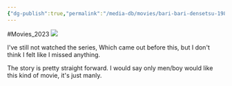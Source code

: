 ```yaml
---
{"dg-publish":true,"permalink":"/media-db/movies/bari-bari-densetsu-1987-1987/","title":"Bari Bari Densetsu (1987)","tags":["mediaDB/tv/movie"],"noteIcon":""}
---
```


#Movies_2023 
<img src="https://cdn.myanimelist.net/images/anime/4/35769.jpg">

I've still not watched the series, Which came out before this, but I don't think I felt like I missed anything.

The story is pretty straight forward. I would say only men/boy would like this kind of movie, it's just manly.
